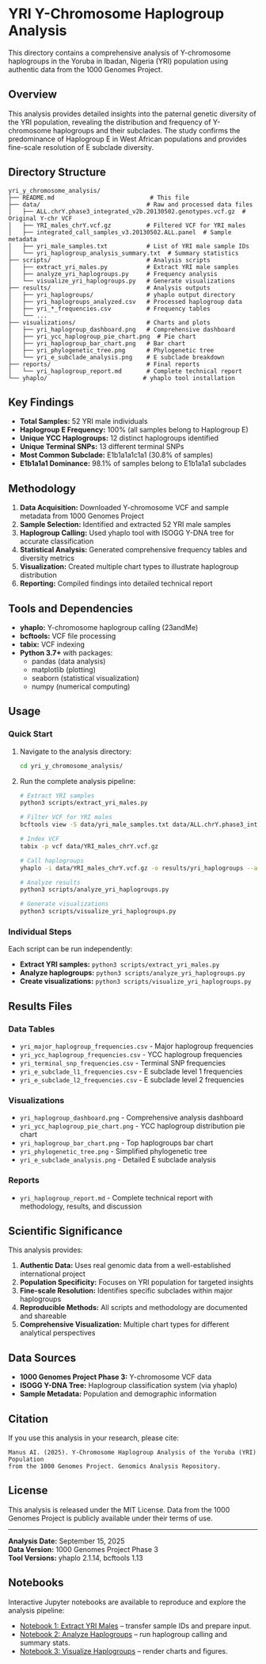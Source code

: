 # YRI Y-Chromosome Haplogroup Analysis

This directory contains a comprehensive analysis of Y-chromosome haplogroups in the Yoruba in Ibadan, Nigeria (YRI) population using authentic data from the 1000 Genomes Project.

## Overview

This analysis provides detailed insights into the paternal genetic diversity of the YRI population, revealing the distribution and frequency of Y-chromosome haplogroups and their subclades. The study confirms the predominance of Haplogroup E in West African populations and provides fine-scale resolution of E subclade diversity.

## Directory Structure

```
yri_y_chromosome_analysis/
├── README.md                           # This file
├── data/                              # Raw and processed data files
│   ├── ALL.chrY.phase3_integrated_v2b.20130502.genotypes.vcf.gz  # Original Y-chr VCF
│   ├── YRI_males_chrY.vcf.gz          # Filtered VCF for YRI males
│   ├── integrated_call_samples_v3.20130502.ALL.panel  # Sample metadata
│   ├── yri_male_samples.txt           # List of YRI male sample IDs
│   └── yri_haplogroup_analysis_summary.txt  # Summary statistics
├── scripts/                           # Analysis scripts
│   ├── extract_yri_males.py           # Extract YRI male samples
│   ├── analyze_yri_haplogroups.py     # Frequency analysis
│   └── visualize_yri_haplogroups.py   # Generate visualizations
├── results/                           # Analysis outputs
│   ├── yri_haplogroups/               # yhaplo output directory
│   ├── yri_haplogroups_analyzed.csv   # Processed haplogroup data
│   ├── yri_*_frequencies.csv          # Frequency tables
│   └── ...
├── visualizations/                    # Charts and plots
│   ├── yri_haplogroup_dashboard.png   # Comprehensive dashboard
│   ├── yri_ycc_haplogroup_pie_chart.png  # Pie chart
│   ├── yri_haplogroup_bar_chart.png   # Bar chart
│   ├── yri_phylogenetic_tree.png      # Phylogenetic tree
│   └── yri_e_subclade_analysis.png    # E subclade breakdown
├── reports/                           # Final reports
│   └── yri_haplogroup_report.md       # Complete technical report
└── yhaplo/                           # yhaplo tool installation
```

## Key Findings

- **Total Samples:** 52 YRI male individuals
- **Haplogroup E Frequency:** 100% (all samples belong to Haplogroup E)
- **Unique YCC Haplogroups:** 12 distinct haplogroups identified
- **Unique Terminal SNPs:** 13 different terminal SNPs
- **Most Common Subclade:** E1b1a1a1c1a1 (30.8% of samples)
- **E1b1a1a1 Dominance:** 98.1% of samples belong to E1b1a1a1 subclades

## Methodology

1. **Data Acquisition:** Downloaded Y-chromosome VCF and sample metadata from 1000 Genomes Project
2. **Sample Selection:** Identified and extracted 52 YRI male samples
3. **Haplogroup Calling:** Used yhaplo tool with ISOGG Y-DNA tree for accurate classification
4. **Statistical Analysis:** Generated comprehensive frequency tables and diversity metrics
5. **Visualization:** Created multiple chart types to illustrate haplogroup distribution
6. **Reporting:** Compiled findings into detailed technical report

## Tools and Dependencies

- **yhaplo:** Y-chromosome haplogroup calling (23andMe)
- **bcftools:** VCF file processing
- **tabix:** VCF indexing
- **Python 3.7+** with packages:
  - pandas (data analysis)
  - matplotlib (plotting)
  - seaborn (statistical visualization)
  - numpy (numerical computing)

## Usage

### Quick Start

1. Navigate to the analysis directory:
   ```bash
   cd yri_y_chromosome_analysis/
   ```

2. Run the complete analysis pipeline:
   ```bash
   # Extract YRI samples
   python3 scripts/extract_yri_males.py
   
   # Filter VCF for YRI males
   bcftools view -S data/yri_male_samples.txt data/ALL.chrY.phase3_integrated_v2b.20130502.genotypes.vcf.gz -O z -o data/YRI_males_chrY.vcf.gz
   
   # Index VCF
   tabix -p vcf data/YRI_males_chrY.vcf.gz
   
   # Call haplogroups
   yhaplo -i data/YRI_males_chrY.vcf.gz -o results/yri_haplogroups --all_aux_output
   
   # Analyze results
   python3 scripts/analyze_yri_haplogroups.py
   
   # Generate visualizations
   python3 scripts/visualize_yri_haplogroups.py
   ```

### Individual Steps

Each script can be run independently:

- **Extract YRI samples:** `python3 scripts/extract_yri_males.py`
- **Analyze haplogroups:** `python3 scripts/analyze_yri_haplogroups.py`
- **Create visualizations:** `python3 scripts/visualize_yri_haplogroups.py`

## Results Files

### Data Tables
- `yri_major_haplogroup_frequencies.csv` - Major haplogroup frequencies
- `yri_ycc_haplogroup_frequencies.csv` - YCC haplogroup frequencies
- `yri_terminal_snp_frequencies.csv` - Terminal SNP frequencies
- `yri_e_subclade_l1_frequencies.csv` - E subclade level 1 frequencies
- `yri_e_subclade_l2_frequencies.csv` - E subclade level 2 frequencies

### Visualizations
- `yri_haplogroup_dashboard.png` - Comprehensive analysis dashboard
- `yri_ycc_haplogroup_pie_chart.png` - YCC haplogroup distribution pie chart
- `yri_haplogroup_bar_chart.png` - Top haplogroups bar chart
- `yri_phylogenetic_tree.png` - Simplified phylogenetic tree
- `yri_e_subclade_analysis.png` - Detailed E subclade analysis

### Reports
- `yri_haplogroup_report.md` - Complete technical report with methodology, results, and discussion

## Scientific Significance

This analysis provides:

1. **Authentic Data:** Uses real genomic data from a well-established international project
2. **Population Specificity:** Focuses on YRI population for targeted insights
3. **Fine-scale Resolution:** Identifies specific subclades within major haplogroups
4. **Reproducible Methods:** All scripts and methodology are documented and shareable
5. **Comprehensive Visualization:** Multiple chart types for different analytical perspectives

## Data Sources

- **1000 Genomes Project Phase 3:** Y-chromosome VCF data
- **ISOGG Y-DNA Tree:** Haplogroup classification system (via yhaplo)
- **Sample Metadata:** Population and demographic information

## Citation

If you use this analysis in your research, please cite:

```
Manus AI. (2025). Y-Chromosome Haplogroup Analysis of the Yoruba (YRI) Population 
from the 1000 Genomes Project. Genomics Analysis Repository.
```

## License

This analysis is released under the MIT License. Data from the 1000 Genomes Project is publicly available under their terms of use.

---

**Analysis Date:** September 15, 2025  
**Data Version:** 1000 Genomes Project Phase 3  
**Tool Versions:** yhaplo 2.1.14, bcftools 1.13

## Notebooks

Interactive Jupyter notebooks are available to reproduce and explore the analysis pipeline:

- [Notebook 1: Extract YRI Males](../yri_y_chromosome_analysis/notebooks/01_extract_yri_males.ipynb) – transfer sample IDs and prepare input.
- [Notebook 2: Analyze Haplogroups](../yri_y_chromosome_analysis/notebooks/02_analyze_haplogroups.ipynb) – run haplogroup calling and summary stats.
- [Notebook 3: Visualize Haplogroups](../yri_y_chromosome_analysis/notebooks/03_visualize_haplogroups.ipynb) – render charts and figures.
